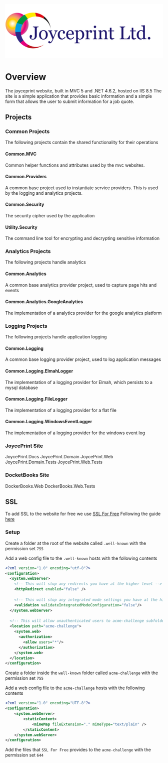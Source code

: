 ![JoycePrint](./readme-images/jp-logo-rbg.png)

# Overview

The joyceprint website, built in MVC 5 and .NET 4.6.2, hosted on IIS 8.5
The site is a simple application that provides basic information and a simple form that allows the user to submit information for a job quote.

## Projects

### Common Projects

The following projects contain the shared functionality for their operations

#### Common.MVC

Common helper functions and attributes used by the mvc websites.

#### Common.Providers

A common base project used to instantiate service providers.
This is used by the logging and analytics projects.

#### Common.Security

The security cipher used by the application

#### Utility.Security

The command line tool for encrypting and decrypting sensitive information

### Analytics Projects

The following projects handle analytics

#### Common.Analytics

A common base analytics provider project, used to capture page hits and events

#### Common.Analytics.GoogleAnalytics

The implementation of a analytics provider for the google analytics platform

### Logging Projects

The following projects handle application logging

#### Common.Logging

A common base logging provider project, used to log application messages

#### Common.Logging.ElmahLogger

The implementation of a logging provider for Elmah, which persists to a mysql database

#### Common.Logging.FileLogger

The implementation of a logging provider for a flat file

#### Common.Logging.WindowsEventLogger

The implementation of a logging provider for the windows event log

### JoycePrint Site

JoycePrint.Docs
JoycePrint.Domain
JoycePrint.Web
JoycePrint.Domain.Tests
JoycePrint.Web.Tests

### DocketBooks Site

DockerBooks.Web
DockerBooks.Web.Tests

## SSL

To add SSL to the website for free we use [SSL For Free](https://www.sslforfree.com/)
Following the guide [here](https://wallydavid.com/visual-guide-installing-lets-encrypt-ssl-media-temple-or-a-plesk-hosting-account/)

### Setup

Create a folder at the root of the website called `.well-known` with the permission set `755`

Add a web config file to the `.well-known` hosts with the following contents

```xml
<?xml version="1.0" encoding="utf-8"?>
<configuration>
  <system.webServer>
    <!-- This will stop any redirects you have at the higher level -->
    <httpRedirect enabled="false" />

    <!-- This will stop any integrated mode settings you have at the higher level -->
    <validation validateIntegratedModeConfiguration="false"/>
  </system.webServer>

  <!-- This will allow unauthenticated users to acme-challenge subfolder -->
  <location path="acme-challenge">
    <system.web>
      <authorization>
        <allow users="*"/>
      </authorization>
    </system.web>
  </location>
</configuration>
```

Create a folder inside the `well-known` folder called `acme-challenge` with the permission set `755`

Add a web config file to the `acme-challenge` hosts with the following contents

```xml
<?xml version="1.0" encoding="UTF-8"?>
<configuration>
    <system.webServer>
        <staticContent>
            <mimeMap fileExtension="." mimeType="text/plain" />
        </staticContent>
    </system.webServer>
</configuration>
```

Add the files that `SSL For Free` provides to the `acme-challenge` with the permission set `644`



